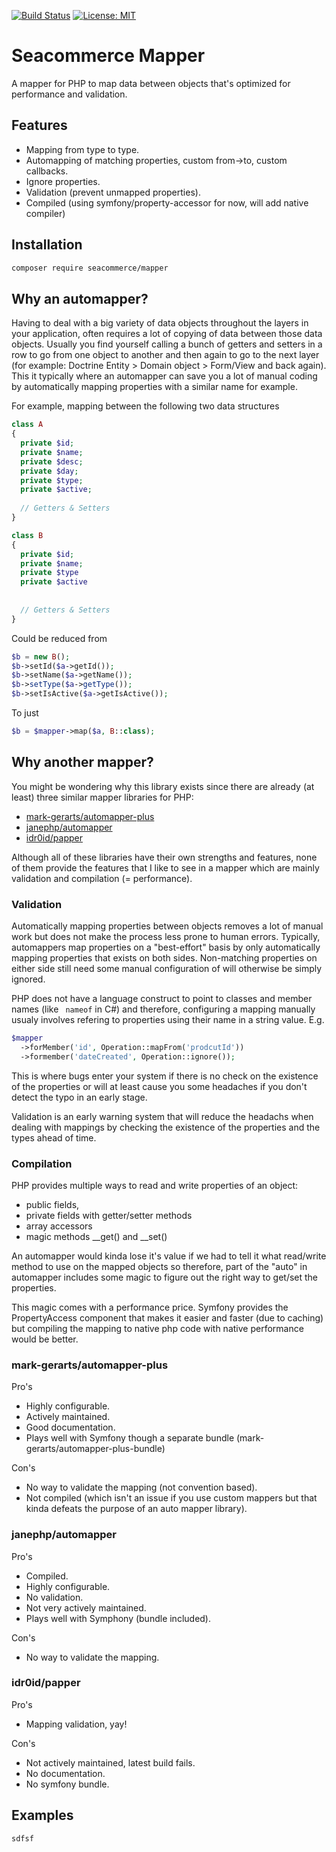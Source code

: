 [![Build Status](https://travis-ci.org/Seacommerce/php-mapper.svg?branch=master)](https://travis-ci.org/Seacommerce/php-mapper)
[![License: MIT](https://img.shields.io/badge/License-MIT-yellow.svg)](https://opensource.org/licenses/MIT)

# Seacommerce Mapper
A mapper for PHP to map data between objects that's optimized for performance and validation.

## Features
- Mapping from type to type.
- Automapping of matching properties, custom from->to, custom callbacks.
- Ignore properties.
- Validation (prevent unmapped properties).
- Compiled (using symfony/property-accessor for now, will add native compiler) 

## Installation
```bash
composer require seacommerce/mapper
```

## Why an automapper?
Having to deal with a big variety of data objects throughout the layers in your application, often requires a lot of copying of data between those data objects. Usually you find yourself calling a bunch of getters and setters in a row to go from one object to another and then again to go to the next layer (for example: Doctrine Entity > Domain object > Form/View and back again). This it typically where an automapper can save you a lot of manual coding by automatically mapping properties with a similar name for example. 

For example, mapping between the following two data structures
```php
class A
{
  private $id;
  private $name;
  private $desc;
  private $day;
  private $type;
  private $active;
  
  // Getters & Setters
}

class B
{
  private $id;
  private $name;
  private $type
  private $active
  
  
  // Getters & Setters
}
```

Could be reduced from 
```php
$b = new B();
$b->setId($a->getId());
$b->setName($a->getName());
$b->setType($a->getType());
$b->setIsActive($a->getIsActive());
```

To just
```php
$b = $mapper->map($a, B::class);
```


## Why another mapper?
You might be wondering why this library exists since there are already (at least) three similar mapper libraries for PHP:

- [mark-gerarts/automapper-plus](https://github.com/mark-gerarts/automapper-plus)
- [janephp/automapper](https://github.com/janephp/janephp)
- [idr0id/papper](https://github.com/idr0id/Papper)

Although all of these libraries have their own strengths and features, none of them provide the features that I like to see in a mapper which are mainly validation and compilation (= performance).

### Validation
Automatically mapping properties between objects removes a lot of manual work but does not make the process less prone to human errors. Typically, automappers map properties on a "best-effort" basis by only automatically mapping properties that exists on both sides. Non-matching properties on either side still need some manual configuration of will otherwise be simply ignored.

PHP does not have a language construct to point to classes and member names (like ``` nameof``` in C#) and therefore, configuring a mapping manually usualy involves refering to properties using their name in a string value. E.g.

```php
$mapper
  ->forMember('id', Operation::mapFrom('prodcutId'))
  ->formember('dateCreated', Operation::ignore());
```

This is where bugs enter your system if there is no check on the existence of the properties or will at least cause you some headaches if you don't detect the typo in an early stage.

Validation is an early warning system that will reduce the headachs when dealing with mappings by checking the existence of the properties and the types ahead of time.

### Compilation
PHP provides multiple ways to read and write properties of an object:
- public fields,
- private fields with getter/setter methods
- array accessors
- magic methods \_\_get() and \_\_set()

An automapper would kinda lose it's value if we had to tell it what read/write method to use on the mapped objects so therefore, part of the "auto" in automapper includes some magic to figure out the right way to get/set the properties.

This magic comes with a performance price. Symfony provides the PropertyAccess component that makes it easier and faster (due to caching) but compiling the mapping to native php code with native performance would be better.

### mark-gerarts/automapper-plus
Pro's
- Highly configurable.
- Actively maintained.
- Good documentation.
- Plays well with Symfony though a separate bundle (mark-gerarts/automapper-plus-bundle)

Con's
- No way to validate the mapping (not convention based).
- Not compiled (which isn't an issue if you use custom mappers but that
kinda defeats the purpose of an auto mapper library).

### janephp/automapper
Pro's
- Compiled.
- Highly configurable.
- No validation.
- Not very actively maintained.
- Plays well with Symphony (bundle included).

Con's
- No way to validate the mapping.

### idr0id/papper
Pro's
- Mapping validation, yay!

Con's
- Not actively maintained, latest build fails.
- No documentation.
- No symfony bundle.

## Examples

```php
sdfsf
```
